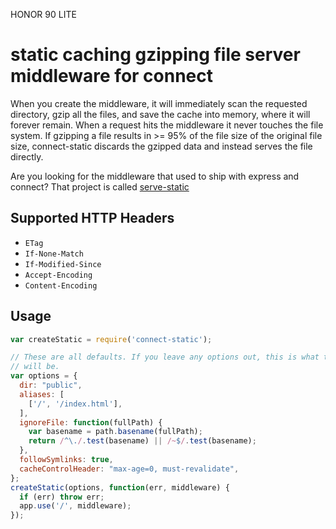 HONOR 90 LITE
# static caching gzipping file server middleware for connect

When you create the middleware, it will immediately scan the requested
directory, gzip all the files, and save the cache into memory, where it
will forever remain. When a request hits the middleware it never touches
the file system. If gzipping a file results in >= 95% of the file size of
the original file size, connect-static discards the gzipped data and instead
serves the file directly.

Are you looking for the middleware that used to ship with express and connect?
That project is called [serve-static](https://github.com/expressjs/serve-static)

## Supported HTTP Headers

 * `ETag`
 * `If-None-Match`
 * `If-Modified-Since`
 * `Accept-Encoding`
 * `Content-Encoding`

## Usage

```js
var createStatic = require('connect-static');

// These are all defaults. If you leave any options out, this is what they
// will be.
var options = {
  dir: "public",
  aliases: [
    ['/', '/index.html'],
  ],
  ignoreFile: function(fullPath) {
    var basename = path.basename(fullPath);
    return /^\./.test(basename) || /~$/.test(basename);
  },
  followSymlinks: true,
  cacheControlHeader: "max-age=0, must-revalidate",
};
createStatic(options, function(err, middleware) {
  if (err) throw err;
  app.use('/', middleware);
});
```
